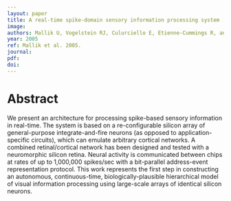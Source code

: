 ```yaml
---
layout: paper
title: A real-time spike-domain sensory information processing system [image processing applications]
image:
authors: Mallik U, Vogelstein RJ, Culurciello E, Etienne-Cummings R, and Cauwenberghs G.
year: 2005
ref: Mallik et al. 2005.
journal:
pdf:
doi:
---
```


# Abstract
We present an architecture for processing spike-based sensory information in real-time. The system is based on a re-configurable silicon array of general-purpose integrate-and-fire neurons (as opposed to application-specific circuits), which can emulate arbitrary cortical networks. A combined retinal/cortical network has been designed and tested with a neuromorphic silicon retina. Neural activity is communicated between chips at rates of up to 1,000,000 spikes/sec with a bit-parallel address-event representation protocol. This work represents the first step in constructing an autonomous, continuous-time, biologically-plausible hierarchical model of visual information processing using large-scale arrays of identical silicon neurons.
